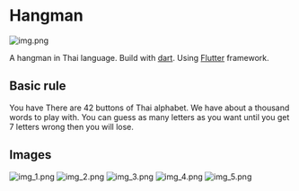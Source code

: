 # Hangman

![img.png](images/img.png)


A hangman in Thai language. Build with [dart](https://flutter.dev/). Using [Flutter](https://flutter.dev/) framework.

## Basic rule 

You have There are 42 buttons of Thai alphabet.
We have about a thousand words to play with. 
You can guess as many letters as you want until you get 7 letters wrong then you will lose.

## Images
![img_1.png](images/img_1.png)
![img_2.png](images/img_2.png)
![img_3.png](images/img_3.png)
![img_4.png](images/img_4.png)
![img_5.png](images/img_5.png)

